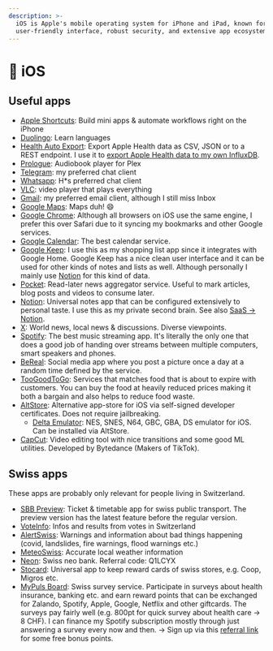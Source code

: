 ```yaml
---
description: >-
  iOS is Apple's mobile operating system for iPhone and iPad, known for its
  user-friendly interface, robust security, and extensive app ecosystem.
---
```


# 📱 iOS

## Useful apps

* [Apple Shortcuts](https://apps.apple.com/us/app/shortcuts/id915249334): Build mini apps & automate workflows right on the iPhone
* [Duolingo](https://apps.apple.com/us/app/duolingo-language-lessons/id570060128): Learn languages
* [Health Auto Export](https://www.healthexportapp.com): Export Apple Health data as CSV, JSON or to a REST endpoint. I use it to [export Apple Health data to my own InfluxDB](https://sixtymeters.com/automations/exporting-apple-health-data-to-home-assistant/).
* [Prologue](https://apps.apple.com/us/app/prologue/id1459223267): Audiobook player for Plex
* [Telegram](https://apps.apple.com/ch/app/telegram-messenger/id686449807): my preferred chat client
* [Whatsapp](https://apps.apple.com/us/app/whatsapp-messenger/id310633997?fbclid=IwAR30kILqJposAMfPq2JiGQ00o5NwVDc3jvu86wtcmAwzPNCTJXLZaooUpVk): H\*s preferred chat client
* [VLC](https://apps.apple.com/us/app/vlc-for-mobile/id650377962): video player that plays everything
* [Gmail](https://apps.apple.com/us/app/gmail-email-by-google/id422689480): my preferred email client, although I still miss Inbox
* [Google Maps](https://apps.apple.com/us/app/google-maps/id585027354): Maps duh! 😄
* [Google Chrome](https://apps.apple.com/us/app/google-chrome/id535886823): Although all browsers on iOS use the same engine, I prefer this over Safari due to it syncing my bookmarks and other Google services.
* [Google Calendar](https://apps.apple.com/uy/app/google-calendar-get-organised/id909319292): The best calendar service.
* [Google Keep](https://apps.apple.com/us/app/google-keep-notes-and-lists/id1029207872): I use this as my shopping list app since it integrates with Google Home. Google Keep has a nice clean user interface and it can be used for other kinds of notes and lists as well. Although personally I mainly use [Notion](../saas/notion.md) for this kind of data.
* [Pocket](https://getpocket.com/): Read-later news aggregator service. Useful to mark articles, blog posts and videos to consume later.
* [Notion](https://apps.apple.com/us/app/notion-notes-docs-tasks/id1232780281): Universal notes app that can be configured extensively to personal taste. I use this as my private second brain. See also [SaaS -> Notion](../saas/notion.md).
* [X](https://apps.apple.com/us/app/x/id333903271): World news, local news & discussions. Diverse viewpoints.
* [Spotify](https://apps.apple.com/us/app/spotify-music-and-podcasts/id324684580): The best music streaming app. It's literally the only one that does a good job of handing over streams between multiple computers, smart speakers and phones.
* [BeReal](https://apps.apple.com/us/app/bereal-your-friends-for-real/id1459645446): Social media app where you post a picture once a day at a random time defined by the service.
* [TooGoodToGo](https://apps.apple.com/ch/app/too-good-to-go/id1060683933): Services that matches food that is about to expire with customers. You can buy the food at heavily reduced prices making it both a bargain and also helps to reduce food waste.
* [AltStore](https://altstore.io/): Alternative app-store for iOS via self-signed developer certificates. Does not require jailbreaking.
  * [Delta Emulator](https://github.com/rileytestut/Delta): NES, SNES, N64, GBC, GBA, DS emulator for iOS. Can be installed via AltStore.
* [CapCut](https://www.pixelmator.com/pro/): Video editing tool with nice transitions and some good ML utilities. Developed by Bytedance (Makers of TikTok).

## Swiss apps

These apps are probably only relevant for people living in Switzerland.

* [SBB Preview](https://apps.apple.com/ch/app/sbb-mobile-preview/id1074833098): Ticket & timetable app for swiss public transport. The preview version has the latest feature before the regular version.
* [VoteInfo](https://apps.apple.com/ch/app/voteinfo/id1434819062#?platform=iphone): Infos and results from votes in Switzerland
* [AlertSwiss](https://apps.apple.com/ch/app/alertswiss/id957339177): Warnings and information about bad things happening (covid, landslides, fire warnings, flood warnings etc.)
* [MeteoSwiss](https://apps.apple.com/ch/app/meteoswiss/id589772015?l=en#?platform=iphone): Accurate local weather information
* [Neon](https://itunes.apple.com/ch/app/neon-your-mobile-account/id1387883068?l=en\&mt=8): Swiss neo bank. Referral code: Q1LCYX
* [Stocard](https://apps.apple.com/us/app/stocard-rewards-cards-wallet/id444578884): Universal app to keep reward cards of swiss stores, e.g. Coop, Migros etc.
* [MyPuls Board](https://apps.apple.com/ch/app/mypuls-board/id1464159139?l=en): Swiss survey service. Participate in surveys about health insurance, banking etc. and earn reward points that can be exchanged for Zalando, Spotify, Apple, Google, Netflix and other giftcards. The surveys pay fairly well (e.g. 800pt for quick survey about health care -> 8 CHF). I can finance my Spotify subscription mostly through just answering a survey every now and then. -> Sign up via this [referral link](https://mypuls.ampuls.ch/de/getmembers/08d1cf1c-1a3e-469d-a41b-d3fcee0d84f1) for some free bonus points.

